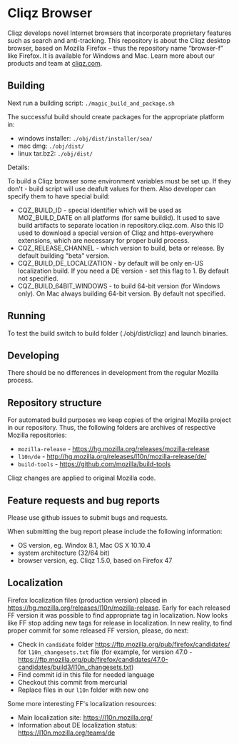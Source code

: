 # Cliqz Browser

Cliqz develops novel Internet browsers that incorporate proprietary features such as search and anti-tracking. This repository is about the Cliqz desktop browser, based on Mozilla Firefox – thus the repository name “browser-f” like Firefox. It is available for Windows and Mac. Learn more about our products and team at [cliqz.com](https://cliqz.com).

## Building

Next run a building script: `./magic_build_and_package.sh`

The successful build should create packages for the appropriate platform in:

* windows installer: `./obj/dist/installer/sea/`
* mac dmg: `./obj/dist/`
* linux tar.bz2: `./obj/dist/`

Details:

To build a Cliqz browser some environment variables must be set up. If they don't - build script will use deafult values for them. Also developer can specify them to have special build:
* CQZ_BUILD_ID - special identifier which will be used as MOZ_BUILD_DATE on all platforms (for same buildid). It used to save build artifacts to separate location in repository.cliqz.com. Also this ID used to download a special version of Cliqz and https-everywhere extensions, which are necessary for proper build process.
* CQZ_RELEASE_CHANNEL - which version to build, beta or release. By default building "beta" version.
* CQZ_BUILD_DE_LOCALIZATION - by default will be only en-US localization build. If you need a DE version - set this flag to 1. By default not specified.
* CQZ_BUILD_64BIT_WINDOWS - to build 64-bit version (for Windows only). On Mac always building 64-bit version. By default not specified.

## Running

To test the build switch to build folder (./obj/dist/cliqz) and launch binaries.

## Developing

There should be no differences in development from the regular Mozilla process.

## Repository structure

For automated build purposes we keep copies of the original Mozilla project in our
repository. Thus, the following folders are archives of respective Mozilla
repositories:

* `mozilla-release` - https://hg.mozilla.org/releases/mozilla-release
* `l10n/de` - http://hg.mozilla.org/releases/l10n/mozilla-release/de/
* `build-tools` - https://github.com/mozilla/build-tools

Cliqz changes are applied to original Mozilla code.

## Feature requests and bug reports

Please use github issues to submit bugs and requests.

When submitting the bug report please include the following information:

* OS version, eg. Windox 8.1, Mac OS X 10.10.4
* system architecture (32/64 bit)
* browser version, eg. Cliqz 1.5.0, based on Firefox 47

## Localization

Firefox localization files (production version) placed in https://hg.mozilla.org/releases/l10n/mozilla-release. Early for each released FF version it was possible to find appropriate tag in localization. Now looks like FF stop adding new tags for release in localization. In new reality, to find proper commit for some released FF version, please, do next:
* Check in `candidate` folder https://ftp.mozilla.org/pub/firefox/candidates/ for `l10n_changesets.txt` file (for example, for version 47.0 - https://ftp.mozilla.org/pub/firefox/candidates/47.0-candidates/build3/l10n_changesets.txt)
* Find commit id in this file for needed language
* Checkout this commit from mercurial
* Replace files in our `l10n` folder with new one

Some more interesting FF's localization resources:
* Main localization site: https://l10n.mozilla.org/
* Information about DE localization status: https://l10n.mozilla.org/teams/de
